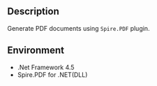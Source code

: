 ## Description

Generate PDF documents using `Spire.PDF` plugin.

## Environment

- .Net Framework 4.5
- Spire.PDF for .NET(DLL)